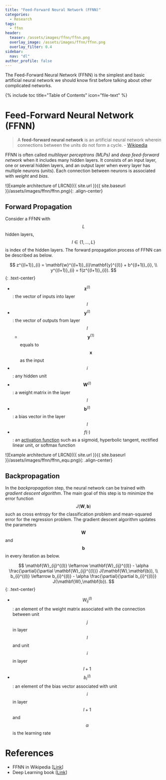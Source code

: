 ```yaml
---
title: "Feed-Forward Neural Network (FFNN)"
categories:
  - Research
tags:
  - ffnn
header:
  teaser: /assets/images/ffnn/ffnn.png
  overlay_image: /assets/images/ffnn/ffnn.png
  overlay_filter: 0.4
sidebar:
  nav: "dl"
author_profile: false
---
```


The Feed-Forward Neural Network (FFNN) is the simplest and basic artificial neural network we should know first before talking about other complicated networks. 

{% include toc title="Table of Contents" icon="file-text" %}

# Feed-Forward Neural Network (FFNN)
  
> A **feed-forward neural network** is an artificial neural network wherein connections  between the units do not form a cycle.
\- [Wikipedia](https://en.wikipedia.org/wiki/Feedforward_neural_network) 

FFNN is often called *multilayer perceptrons (MLPs)* and *deep feed-forward network* when it includes many hidden layers.
It consists of an input layer, one or several hidden layers, and an output layer when every layer has multiple neurons (units).
Each connection between neurons is associated with *weight* and *bias*.

![Example architecture of LRCN]({{ site.url }}{{ site.baseurl }}/assets/images/ffnn/ffnn.png){: .align-center}

## Forward Propagation
Consider a FFNN with $$L$$ hidden layers, $$l\in\{1,...,L\}$$ is index of the hidden layers.
The forward propagation process of FFNN can be described as below.

$$
z^{(l+1)}_{i} = \mathbf{w}^{(l+1)}_{i}\mathbf{y}^{(l)} + b^{(l+1)}_{i}, \\
y^{(l+1)}_{i} = f(z^{(l+1)}_{i}).
$${: .text-center}

- $$\mathbf{z}^{(l)}$$: the vector of inputs into layer $$l$$
- $$\mathbf{y}^{(l)}$$: the vector of outputs from layer $$l$$
  - $$\mathbf{y}^{(1)}$$ equals to $$\mathbf{x}$$ as the input
- $$i$$: any hidden unit
- $$\mathbf{W}^{(l)}$$: a weight matrix in the layer $$l$$
- $$\mathbf{b}^{(l)}$$: a bias vector in the layer $$l$$
- $$f(\cdot)$$: an [activation function](/research/research-activation-functions/) such as a sigmoid, hyperbolic tangent, rectified linear unit, or softmax function

![Example architecture of LRCN]({{ site.url }}{{ site.baseurl }}/assets/images/ffnn/ffnn_equ.png){: .align-center}

## Backpropagation
In the *backpropagation* step, the neural network can be trained with *gradient descent algorithm*.
The main goal of this step is to minimize the error function $$J(\mathbf{W},\mathbf{b})$$ such as cross entropy for the classification problem and mean-squared error for the regression problem.
The gradient descent algorithm updates the parameters $$\mathbf{W}$$ and $$\mathbf{b}$$ in every iteration as below.

$$
\mathbf{W}_{ij}^{(l)} \leftarrow \mathbf{W}_{ij}^{(l)} - \alpha \frac{\partial}{\partial \mathbf{W}_{ij}^{(l)}} J(\mathbf{W},\mathbf{b}), \\
b_{i}^{(l)} \leftarrow b_{i}^{(l)} - \alpha \frac{\partial}{\partial b_{i}^{(l)}} J(\mathbf{W},\mathbf{b}).
$${: .text-center}

- $$W^{(l)}_{ij}$$: an element of the weight matrix associated with the connection between unit $$j$$ in layer $$l$$ and unit $$i$$ in layer $$l+1$$
- $$b^{(l)}_i$$: an element of the bias vector associated with unit $$i$$ in layer $$l+1$$ and $${\alpha}$$ is the learning rate

# References
- FFNN in Wikipedia [[Link](https://en.wikipedia.org/wiki/Feedforward_neural_network)]
- Deep Learning book [[Link](http://www.deeplearningbook.org/)]